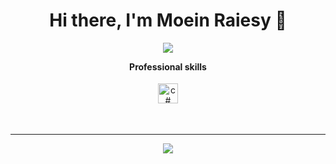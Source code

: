 <h1 align="center">Hi there, I'm Moein Raiesy  👋</h1>

<p align="center"> 
 <a href="https://github.com/Moein13r" alt="Moein Raiesy's github stats">
   <img src="https://img.shields.io/badge/-@Moein13r?style=flat-square&logo=github" />
 </a>
</p>

<p align="center"> 
 <strong>
  Professional skills
  </strong>
</p>

<p align="center">
   <a href="https://dotnet.microsoft.com/">
    <img src="https://img.shields.io/badge/C%23-239120?style=for-the-badge&logo=c-sharp&logoColor=white" alt="c#" style="vertical-align:top; margin:4px;height:32px;">
  </a>  

  
  <br/>
</p>
<br/>

---

<p align="center">
  <a href="#" alt="Moein Raiesy streak stats"><img src="https://github-readme-streak-stats.herokuapp.com/?user=moein13r" /></a>
</p>

